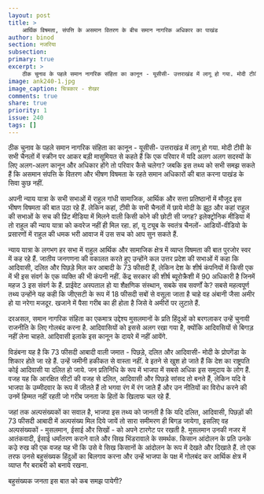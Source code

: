 ```yaml
---
layout: post
title: >
    आर्थिक विषमता, संपत्ति के असमान वितरण के बीच समान नागरिक अधिकार का पाखंड
author: binod
section: नजरिया
subsection:
primary: true
excerpt: >
    ठीक चुनाव के पहले समान नागरिक संहिता का कानून - यूसीसी- उत्तराखंड में लागू हो गया. मोदी टीवी के सभी चैनलों में स्क्रीन पर आकर बड़ी मासूमियत से कहते हैं कि एक परिवार में यदि अलग अलग सदस्यों के लिए अलग-अलग कानून और अधिकार होंगे तो परिवार कैसे चलेगा?
image: ank240-1.jpg
image_caption: चित्रकार - शेखर
comments: true
share: true
priority: 1
issue: 240
tags: []
---
```


ठीक चुनाव के पहले समान नागरिक संहिता का कानून - यूसीसी- उत्तराखंड में लागू हो गया. मोदी टीवी के सभी चैनलों में स्क्रीन पर आकर बड़ी मासूमियत से कहते हैं कि एक परिवार में यदि अलग अलग सदस्यों के लिए अलग-अलग कानून और अधिकार होंगे तो परिवार कैसे चलेगा? जबकि इस तथ्य को सभी समझ सकते हैं कि असमान संपत्ति के वितरण और भीषण विषमता के रहते समान अधिकारों की बात करना पाखंड के सिवा कुछ नहीं.

अपनी न्याय यात्रा के सभी सभाओं में राहुल गांधी सामाजिक, आर्थिक और सत्ता प्रतिष्ठानों में मौजूद इस भीषण विषमता की बात उठा रहे हैं. लेकिन कहां, टीवी के सभी चैनलों में छाये मोदी के झूठ और कहां राहुल की सभाओं के सच की प्रिंट मीडिया में मिलने वाली किसी कोने की छोटी सी जगह? इलेक्ट्रोनिक मीडिया में तो राहुल की न्याय यात्रा को कवरेज नहीं ही मिल रहा. हां, यू ट्यूब के स्वतंत्र चैनलों- आडियों-वीडियो के प्रसारणों में राहुल की धमक भरी आवाज में उस सच को आप सुन सकते हैं.

न्याय यात्रा के लगभग हर सभा में राहुल आर्थिक और सामाजिक क्षेत्र में व्याप्त विषमता की बात पुरजोर स्वर में कह रहे हैं. जातीय जनगणना की वकालत करते हुए उन्होंने कल उत्तर प्रदेश की सभाओं में कहा कि आदिवासी, दलित और पिछड़े मिल कर आबादी के 73 फीसदी हैं, लेकिन देश के शीर्ष कंपनियों में किसी एक में भी इस संवर्ग के एक व्यक्ति की भी कंपनी नहीं. केंद्र सरकार की शीर्ष ब्यूरोक्रैशी में 90 अधिकारी है जिनमें महज 3 इस संवर्ग के हैं. प्राईवेट अस्पताल हो या शैक्षणिक संस्थान, सबके सब सवर्णों के? सबसे महत्वपूर्ण तथ्य उन्होंने यह कही कि जीएसटी के रूप में 18 फीसदी सबों से वसूला जाता है चाहे वह अंबानी जैसा अमीर हो या नरेगा मजदूर. खजाने में पैसा गरीब का ही होता है जिसे वे अमीरों पर लुटाते हैं.

दरअसल, समान नागरिक संहिता का एकमात्र उद्देश्य मुसलमानों के प्रति हिंदुओं को बरगलाकर उन्हें चुनावी राजनीति के लिए गोलबंद करना है. आदिवासियों को इससे अलग रखा गया है, क्योंकि आदिवसियों से बिगाड़ नहीं लेना चाहते. आदिवासी इलाके इस कानून के दायरे में नहीं आयेंगे.

विडंबना यह है कि 73 फीसदी आबादी वाली जमात - पिछड़े, दलित और आदिवासी- मोदी के प्रोपगेंडा के शिकार होते जा रहे हैं. उन्हें जमीनी हकीकत से वास्ता नहीं. वे इतने से खुश हो जाते हैं कि देश का राष्ट्रपति कोई आदिवासी या दलित हो जाये. जन प्रतिनिधि के रूप में भाजपा में सबसे अधिक इस समुदाय के लोग हैं. वजह यह कि आरक्षित सीटों की वजह से दलित, आदिवासी और पिछड़े सांसद तो बनते हैं, लेकिन यदि वे भाजपा के उम्मीदवार के रूप में जीतते हैं तो भगवा रंग में रंग जाते हैं और उन नीतियों का विरोध करने की उनमें हिम्मत नहीं रहती जो गरीब जनता के हितों के खिलाफ चल रहे हैं.

जहां तक अल्पसंख्यकों का सवाल है, भाजपा इस तथ्य को जानती है कि यदि दलित, आदिवासी, पिछड़ों की 73 फीसदी आबादी में अल्पसंख्य मिल दिये जायें तो सारा समीमरण ही बिगड़ जायेगा, इसलिए वह अल्पसंख्यकों - मुसलमान, ईसाई और सिखों - को अपने टारगेट पर रखती है. मुसलमान उनकी नजर में आतंकवादी, ईसाई धर्मांतरण कराने वाले और सिख भिंडरावाले के समर्थक. किसान आंदोलन के प्रति उनके कउ़े रुख की एक वजह यह भी कि उसे वे सिख किसानों के आंदोलन के रूप में देखते और दिखाते हैं. तो एक तरफ उनसे बहुसंख्यक हिंदुओं का बिलगाव करना और उन्हें भाजपा के पक्ष में गोलबंद कर आर्थिक क्षेत्र में व्याप्त गैर बराबरी को बनाये रखना.

बहुसंख्यक जनता इस बात को कब समझ पायेगी? 